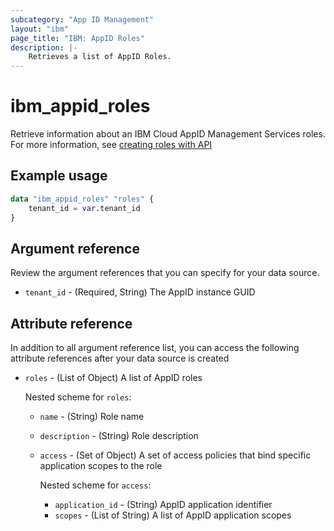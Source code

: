 ```yaml
---
subcategory: "App ID Management"
layout: "ibm"
page_title: "IBM: AppID Roles"
description: |-
    Retrieves a list of AppID Roles.
---
```


# ibm_appid_roles
Retrieve information about an IBM Cloud AppID Management Services roles. For more information, see [creating roles with API](https://cloud.ibm.com/docs/appid?topic=appid-access-control&interface=api#create-roles-api)

## Example usage

```terraform
data "ibm_appid_roles" "roles" {
    tenant_id = var.tenant_id
}
```

## Argument reference
Review the argument references that you can specify for your data source.

- `tenant_id` - (Required, String) The AppID instance GUID

## Attribute reference
In addition to all argument reference list, you can access the following attribute references after your data source is created

- `roles` - (List of Object) A list of AppID roles
    
  Nested scheme for `roles`:

  - `name` - (String) Role name
  - `description` - (String) Role description
  - `access` - (Set of Object) A set of access policies that bind specific application scopes to the role

    Nested scheme for `access`:
      - `application_id` - (String) AppID application identifier
      - `scopes` - (List of String) A list of AppID application scopes
